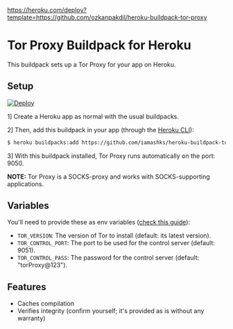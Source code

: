 https://heroku.com/deploy?template=https://github.com/ozkanpakdil/heroku-buildpack-tor-proxy


# Tor Proxy Buildpack for Heroku

This buildpack sets up a Tor Proxy for your app on Heroku.

## Setup

[![Deploy](https://www.herokucdn.com/deploy/button.svg)](https://heroku.com/deploy)

1] Create a Heroku app as normal with the usual buildpacks.

2] Then, add this buildpack in your app (through the [Heroku CLI][2]):

```bash
$ heroku buildpacks:add https://github.com/iamashks/heroku-buildpack-tor-proxy.git
```

3] With this buildpack installed, Tor Proxy runs automatically on the port: 9050.

**NOTE:** Tor Proxy is a SOCKS-proxy and works with SOCKS-supporting applications.

## Variables

You'll need to provide these as env variables ([check this guide][1]):

* `TOR_VERSION`: The version of Tor to install (default: its latest version).
* `TOR_CONTROL_PORT`: The port to be used for the control server (default: 9051).
* `TOR_CONTROL_PASS`: The password for the control server (default: "torProxy@123").

## Features

* Caches compilation
* Verifies integrity (confirm yourself; it's provided as is without any warranty)

[1]: https://devcenter.heroku.com/articles/config-vars#using-the-heroku-dashboard
[2]: https://devcenter.heroku.com/articles/heroku-cli#getting-started
